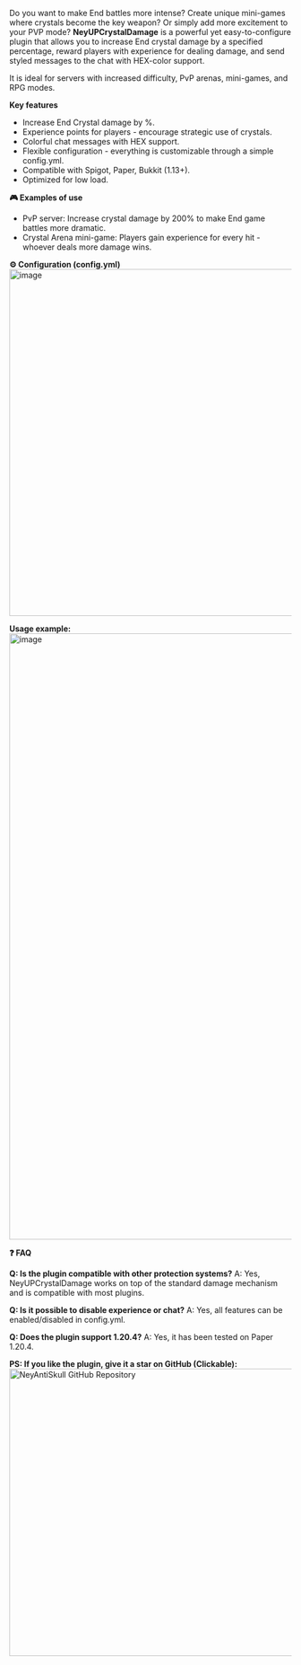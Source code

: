 Do you want to make End battles more intense? Create unique mini-games where crystals become the key weapon? Or simply add more excitement to your PVP mode? **NeyUPCrystalDamage** is a powerful yet easy-to-configure plugin that allows you to increase End crystal damage by a specified percentage, reward players with experience for dealing damage, and send styled messages to the chat with HEX-color support.

It is ideal for servers with increased difficulty, PvP arenas, mini-games, and RPG modes.

**Key features​**

- Increase End Crystal damage by %.
- Experience points for players - encourage strategic use of crystals.
- Colorful chat messages with HEX support.
- Flexible configuration - everything is customizable through a simple config.yml.
- Compatible with Spigot, Paper, Bukkit (1.13+).
- Optimized for low load.

**🎮 Examples of use​**

- PvP server: Increase crystal damage by 200% to make End game battles more dramatic.
- Crystal Arena mini-game: Players gain experience for every hit - whoever deals more damage wins.

**⚙️ Configuration (config.yml)​**
<img width="844" height="618" alt="image" src="https://github.com/user-attachments/assets/9db269f5-bd2e-473e-95ab-90346979d890" />

**Usage example:**
<img width="1920" height="1080" alt="image" src="https://github.com/user-attachments/assets/8be00c60-1190-48a9-9a68-7005b968545c" />

**❓ FAQ**

**Q: Is the plugin compatible with other protection systems?**
A: Yes, NeyUPCrystalDamage works on top of the standard damage mechanism and is compatible with most plugins.

**Q: Is it possible to disable experience or chat?**
A: Yes, all features can be enabled/disabled in config.yml.

**Q: Does the plugin support 1.20.4?**
A: Yes, it has been tested on Paper 1.20.4.

**PS: If you like the plugin, give it a star on GitHub (Clickable):**
<a href="https://github.com/KirillGrachev/NeyAntiSkull/" target="_blank" rel="noopener noreferrer">
  <img width="768" height="512" alt="NeyAntiSkull GitHub Repository" src="https://github.com/user-attachments/assets/071ca426-f1b4-426d-89b5-c449a31f0c64" />
</a>
